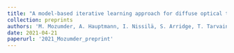 ```yaml
---
title: "A model-based iterative learning approach for diffuse optical tomography"
collection: preprints
authors: 'M. Mozumder, A. Hauptmann, I. Nissilä, S. Arridge, T. Tarvainen'
date: 2021-04-21
paperurl: '2021_Mozumder_preprint'
---
```

